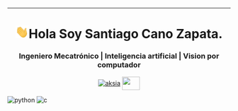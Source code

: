 


<hr>
<h1 align="center"> <img src="https://raw.githubusercontent.com/ABSphreak/ABSphreak/master/gifs/Hi.gif" width="30px">Hola Soy Santiago Cano Zapata.</h1>
<h3 align="center">Ingeniero Mecatrónico | Inteligencia artificial | Vision por computador</h3>
<p align="center">
<a href="https://www.linkedin.com/in/santiago-cano-zapata/" target="blank"><img align="center" src="https://cdn.jsdelivr.net/npm/simple-icons@3.0.1/icons/linkedin.svg" alt="aksia" height="30" width="40" /></a>
 <a href = "mailto: santiteo210@gmail.com"><img align="center" src="https://simpleicons.org/icons/gmail.svg" height="30" width="40" /></a>
</p>
</p>

<p align="left"><img src="https://cdn.jsdelivr.net/gh/devicons/devicon/icons/python/python-original-wordmark.svg" alt="python" width="80" height="80"/>
<img src="https://cdn.jsdelivr.net/gh/devicons/devicon/icons/c/c-original.svg" alt="c" width="80" height="80"/>
</p>
